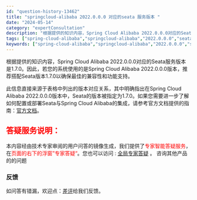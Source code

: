 ```yaml
---
id: "question-history-13462"
title: "springcloud-alibaba 2022.0.0.0 对应的seata 服务版本 "
date: "2024-05-14"
category: "expertConsultation"
description: "根据提供的知识内容，Spring Cloud Alibaba 2022.0.0.0对应的Seata服务版本是1.7.0。因此，若您的系统使用的是Spring Cloud Alibaba 2022.0.0.0版本，推荐搭配Seata版本1.7.0以确保最佳的兼容性和功能支持。此信息直接来源于表格中列出"
tags: ["spring-cloud-alibaba","springcloud-alibaba","2022.0.0.0","seata","服务版本"]
keywords: ["spring-cloud-alibaba","springcloud-alibaba","2022.0.0.0","seata","服务版本"]
---
```


根据提供的知识内容，Spring Cloud Alibaba 2022.0.0.0对应的Seata服务版本是1.7.0。因此，若您的系统使用的是Spring Cloud Alibaba 2022.0.0.0版本，推荐搭配Seata版本1.7.0以确保最佳的兼容性和功能支持。

此信息直接来源于表格中列出的版本对应关系，其中明确指出在Spring Cloud Alibaba 2022.0.0.0版本中，Seata的版本被指定为1.7.0。如果您需要进一步了解如何配置或部署Seata与Spring Cloud Alibaba的集成，请参考官方文档提供的指南：[官方文档](https://sca.aliyun.com/docs/2023/overview/version-explain/)。
## <font color="#FF0000">答疑服务说明：</font> 

本内容经由技术专家审阅的用户问答的镜像生成，我们提供了<font color="#FF0000">专家智能答疑服务</font>，在<font color="#FF0000">页面的右下的浮窗”专家答疑“</font>。您也可以访问 : [全局专家答疑](https://opensource.alibaba.com/chatBot) 。 咨询其他产品的的问题

### 反馈
如问答有错漏，欢迎点：[差评](https://ai.nacos.io/user/feedbackByEnhancerGradePOJOID?enhancerGradePOJOId=13469)给我们反馈。
